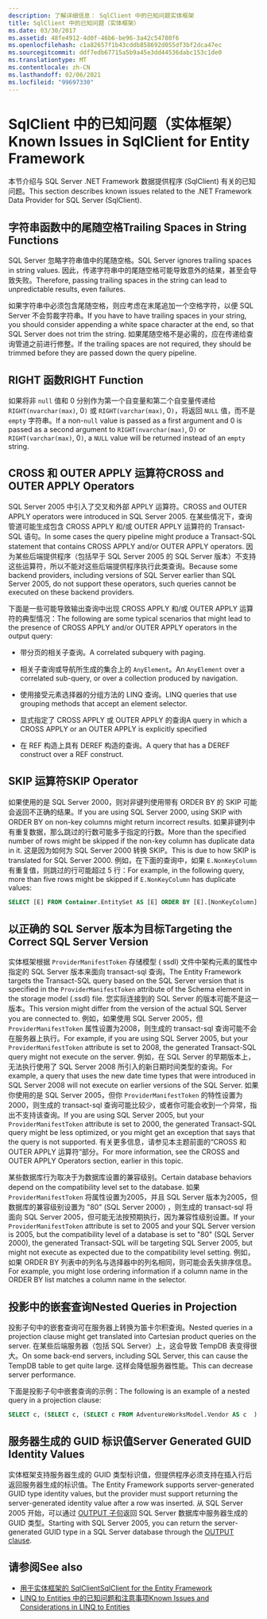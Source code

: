 ```yaml
---
description: 了解详细信息： SqlClient 中的已知问题实体框架
title: SqlClient 中的已知问题（实体框架）
ms.date: 03/30/2017
ms.assetid: 48fe4912-4d0f-46b6-be96-3a42c54780f6
ms.openlocfilehash: c1a82657f1b43cddb858692d055df3bf2dca47ec
ms.sourcegitcommit: ddf7edb67715a5b9a45e3dd44536dabc153c1de0
ms.translationtype: MT
ms.contentlocale: zh-CN
ms.lasthandoff: 02/06/2021
ms.locfileid: "99697330"
---
```

# <a name="known-issues-in-sqlclient-for-entity-framework"></a><span data-ttu-id="cad1f-103">SqlClient 中的已知问题（实体框架）</span><span class="sxs-lookup"><span data-stu-id="cad1f-103">Known Issues in SqlClient for Entity Framework</span></span>

<span data-ttu-id="cad1f-104">本节介绍与 SQL Server .NET Framework 数据提供程序 (SqlClient) 有关的已知问题。</span><span class="sxs-lookup"><span data-stu-id="cad1f-104">This section describes known issues related to the .NET Framework Data Provider for SQL Server (SqlClient).</span></span>  
  
## <a name="trailing-spaces-in-string-functions"></a><span data-ttu-id="cad1f-105">字符串函数中的尾随空格</span><span class="sxs-lookup"><span data-stu-id="cad1f-105">Trailing Spaces in String Functions</span></span>  

 <span data-ttu-id="cad1f-106">SQL Server 忽略字符串值中的尾随空格。</span><span class="sxs-lookup"><span data-stu-id="cad1f-106">SQL Server ignores trailing spaces in string values.</span></span> <span data-ttu-id="cad1f-107">因此，传递字符串中的尾随空格可能导致意外的结果，甚至会导致失败。</span><span class="sxs-lookup"><span data-stu-id="cad1f-107">Therefore, passing trailing spaces in the string can lead to unpredictable results, even failures.</span></span>  
  
 <span data-ttu-id="cad1f-108">如果字符串中必须包含尾随空格，则应考虑在末尾追加一个空格字符，以便 SQL Server 不会剪裁字符串。</span><span class="sxs-lookup"><span data-stu-id="cad1f-108">If you have to have trailing spaces in your string, you should consider appending a white space character at the end, so that SQL Server does not trim the string.</span></span> <span data-ttu-id="cad1f-109">如果尾随空格不是必需的，应在传递给查询管道之前进行修整。</span><span class="sxs-lookup"><span data-stu-id="cad1f-109">If the trailing spaces are not required, they should be trimmed before they are passed down the query pipeline.</span></span>  
  
## <a name="right-function"></a><span data-ttu-id="cad1f-110">RIGHT 函数</span><span class="sxs-lookup"><span data-stu-id="cad1f-110">RIGHT Function</span></span>  

 <span data-ttu-id="cad1f-111">如果将非 `null` 值和 0 分别作为第一个自变量和第二个自变量传递给 `RIGHT(nvarchar(max)`, 0`)` 或 `RIGHT(varchar(max)`, 0`)`，将返回 `NULL` 值，而不是 `empty` 字符串。</span><span class="sxs-lookup"><span data-stu-id="cad1f-111">If a non-`null` value is passed as a first argument and 0 is passed as a second argument to `RIGHT(nvarchar(max)`, 0`)` or `RIGHT(varchar(max)`, 0`)`, a `NULL` value will be returned instead of an `empty` string.</span></span>  
  
## <a name="cross-and-outer-apply-operators"></a><span data-ttu-id="cad1f-112">CROSS 和 OUTER APPLY 运算符</span><span class="sxs-lookup"><span data-stu-id="cad1f-112">CROSS and OUTER APPLY Operators</span></span>  

 <span data-ttu-id="cad1f-113">SQL Server 2005 中引入了交叉和外部 APPLY 运算符。</span><span class="sxs-lookup"><span data-stu-id="cad1f-113">CROSS and OUTER APPLY operators were introduced in SQL Server 2005.</span></span> <span data-ttu-id="cad1f-114">在某些情况下，查询管道可能生成包含 CROSS APPLY 和/或 OUTER APPLY 运算符的 Transact-SQL 语句。</span><span class="sxs-lookup"><span data-stu-id="cad1f-114">In some cases the query pipeline might produce a Transact-SQL statement that contains CROSS APPLY and/or OUTER APPLY operators.</span></span> <span data-ttu-id="cad1f-115">因为某些后端提供程序（包括早于 SQL Server 2005 的 SQL Server 版本）不支持这些运算符，所以不能对这些后端提供程序执行此类查询。</span><span class="sxs-lookup"><span data-stu-id="cad1f-115">Because some backend providers, including versions of SQL Server earlier than SQL Server 2005, do not support these operators, such queries cannot be executed on these backend providers.</span></span>  
  
 <span data-ttu-id="cad1f-116">下面是一些可能导致输出查询中出现 CROSS APPLY 和/或 OUTER APPLY 运算符的典型情况：</span><span class="sxs-lookup"><span data-stu-id="cad1f-116">The following are some typical scenarios that might lead to the presence of CROSS APPLY and/or OUTER APPLY operators in the output query:</span></span>  
  
- <span data-ttu-id="cad1f-117">带分页的相关子查询。</span><span class="sxs-lookup"><span data-stu-id="cad1f-117">A correlated subquery with paging.</span></span>  
  
- <span data-ttu-id="cad1f-118">相关子查询或导航所生成的集合上的 `AnyElement`。</span><span class="sxs-lookup"><span data-stu-id="cad1f-118">An `AnyElement` over a correlated sub-query, or over a collection produced by navigation.</span></span>  
  
- <span data-ttu-id="cad1f-119">使用接受元素选择器的分组方法的 LINQ 查询。</span><span class="sxs-lookup"><span data-stu-id="cad1f-119">LINQ queries that use grouping methods that accept an element selector.</span></span>  
  
- <span data-ttu-id="cad1f-120">显式指定了 CROSS APPLY 或 OUTER APPLY 的查询</span><span class="sxs-lookup"><span data-stu-id="cad1f-120">A query in which a CROSS APPLY or an OUTER APPLY is explicitly specified</span></span>  
  
- <span data-ttu-id="cad1f-121">在 REF 构造上具有 DEREF 构造的查询。</span><span class="sxs-lookup"><span data-stu-id="cad1f-121">A query that has a DEREF construct over a REF construct.</span></span>  
  
## <a name="skip-operator"></a><span data-ttu-id="cad1f-122">SKIP 运算符</span><span class="sxs-lookup"><span data-stu-id="cad1f-122">SKIP Operator</span></span>  

 <span data-ttu-id="cad1f-123">如果使用的是 SQL Server 2000，则对非键列使用带有 ORDER BY 的 SKIP 可能会返回不正确的结果。</span><span class="sxs-lookup"><span data-stu-id="cad1f-123">If you are using SQL Server 2000, using SKIP with ORDER BY on non-key columns might return incorrect results.</span></span> <span data-ttu-id="cad1f-124">如果非键列中有重复数据，那么跳过的行数可能多于指定的行数。</span><span class="sxs-lookup"><span data-stu-id="cad1f-124">More than the specified number of rows might be skipped if the non-key column has duplicate data in it.</span></span> <span data-ttu-id="cad1f-125">这是因为如何为 SQL Server 2000 转换 SKIP。</span><span class="sxs-lookup"><span data-stu-id="cad1f-125">This is due to how SKIP is translated for SQL Server 2000.</span></span> <span data-ttu-id="cad1f-126">例如，在下面的查询中，如果 `E.NonKeyColumn` 有重复值，则跳过的行可能超过 5 行：</span><span class="sxs-lookup"><span data-stu-id="cad1f-126">For example, in the following query, more than five rows might be skipped if `E.NonKeyColumn` has duplicate values:</span></span>  
  
```sql  
SELECT [E] FROM Container.EntitySet AS [E] ORDER BY [E].[NonKeyColumn] DESC SKIP 5L  
```  
  
## <a name="targeting-the-correct-sql-server-version"></a><span data-ttu-id="cad1f-127">以正确的 SQL Server 版本为目标</span><span class="sxs-lookup"><span data-stu-id="cad1f-127">Targeting the Correct SQL Server Version</span></span>  

 <span data-ttu-id="cad1f-128">实体框架根据 `ProviderManifestToken` 存储模型 ( ssdl) 文件中架构元素的属性中指定的 SQL Server 版本来面向 transact-sql 查询。</span><span class="sxs-lookup"><span data-stu-id="cad1f-128">The Entity Framework targets the Transact-SQL query based on the SQL Server version that is specified in the `ProviderManifestToken` attribute of the Schema element in the storage model (.ssdl) file.</span></span> <span data-ttu-id="cad1f-129">您实际连接到的 SQL Server 的版本可能不是这一版本。</span><span class="sxs-lookup"><span data-stu-id="cad1f-129">This version might differ from the version of the actual SQL Server you are connected to.</span></span> <span data-ttu-id="cad1f-130">例如，如果使用 SQL Server 2005，但 `ProviderManifestToken` 属性设置为2008，则生成的 transact-sql 查询可能不会在服务器上执行。</span><span class="sxs-lookup"><span data-stu-id="cad1f-130">For example, if you are using SQL Server 2005, but your `ProviderManifestToken` attribute is set to 2008, the generated Transact-SQL query might not execute on the server.</span></span> <span data-ttu-id="cad1f-131">例如，在 SQL Server 的早期版本上，无法执行使用了 SQL Server 2008 所引入的新日期时间类型的查询。</span><span class="sxs-lookup"><span data-stu-id="cad1f-131">For example, a query that uses the new date time types that were introduced in SQL Server 2008 will not execute on earlier versions of the SQL Server.</span></span> <span data-ttu-id="cad1f-132">如果你使用的是 SQL Server 2005，但你 `ProviderManifestToken` 的特性设置为2000，则生成的 transact-sql 查询可能比较少，或者你可能会收到一个异常，指出不支持该查询。</span><span class="sxs-lookup"><span data-stu-id="cad1f-132">If you are using SQL Server 2005, but your `ProviderManifestToken` attribute is set to 2000, the generated Transact-SQL query might be less optimized, or you might get an exception that says that the query is not supported.</span></span> <span data-ttu-id="cad1f-133">有关更多信息，请参见本主题前面的“CROSS 和 OUTER APPLY 运算符”部分。</span><span class="sxs-lookup"><span data-stu-id="cad1f-133">For more information, see the CROSS and OUTER APPLY Operators section, earlier in this topic.</span></span>  
  
 <span data-ttu-id="cad1f-134">某些数据库行为取决于为数据库设置的兼容级别。</span><span class="sxs-lookup"><span data-stu-id="cad1f-134">Certain database behaviors depend on the compatibility level set to the database.</span></span> <span data-ttu-id="cad1f-135">如果 `ProviderManifestToken` 将属性设置为2005，并且 SQL Server 版本为2005，但数据库的兼容级别设置为 "80" (SQL Server 2000) ，则生成的 transact-sql 将面向 SQL Server 2005，但可能无法按预期执行，因为兼容性级别设置。</span><span class="sxs-lookup"><span data-stu-id="cad1f-135">If your `ProviderManifestToken` attribute is set to 2005 and your SQL Server version is 2005, but the compatibility level of a database is set to "80" (SQL Server 2000), the generated Transact-SQL will be targeting SQL Server 2005, but might not execute as expected due to the compatibility level setting.</span></span> <span data-ttu-id="cad1f-136">例如，如果 ORDER BY 列表中的列名与选择器中的列名相同，则可能会丢失排序信息。</span><span class="sxs-lookup"><span data-stu-id="cad1f-136">For example, you might lose ordering information if a column name in the ORDER BY list matches a column name in the selector.</span></span>  
  
## <a name="nested-queries-in-projection"></a><span data-ttu-id="cad1f-137">投影中的嵌套查询</span><span class="sxs-lookup"><span data-stu-id="cad1f-137">Nested Queries in Projection</span></span>  

 <span data-ttu-id="cad1f-138">投影子句中的嵌套查询可在服务器上转换为笛卡尔积查询。</span><span class="sxs-lookup"><span data-stu-id="cad1f-138">Nested queries in a projection clause might get translated into Cartesian product queries on the server.</span></span> <span data-ttu-id="cad1f-139">在某些后端服务器（包括 SQL Server）上，这会导致 TempDB 表变得很大。</span><span class="sxs-lookup"><span data-stu-id="cad1f-139">On some back-end servers, including SQL Server, this can cause the TempDB table to get quite large.</span></span> <span data-ttu-id="cad1f-140">这样会降低服务器性能。</span><span class="sxs-lookup"><span data-stu-id="cad1f-140">This can decrease server performance.</span></span>  
  
 <span data-ttu-id="cad1f-141">下面是投影子句中嵌套查询的示例：</span><span class="sxs-lookup"><span data-stu-id="cad1f-141">The following is an example of a nested query in a projection clause:</span></span>  
  
```sql  
SELECT c, (SELECT c, (SELECT c FROM AdventureWorksModel.Vendor AS c  ) As Inner2 FROM AdventureWorksModel.JobCandidate AS c  ) As Inner1 FROM AdventureWorksModel.EmployeeDepartmentHistory AS c  
```  
  
## <a name="server-generated-guid-identity-values"></a><span data-ttu-id="cad1f-142">服务器生成的 GUID 标识值</span><span class="sxs-lookup"><span data-stu-id="cad1f-142">Server Generated GUID Identity Values</span></span>  

 <span data-ttu-id="cad1f-143">实体框架支持服务器生成的 GUID 类型标识值，但提供程序必须支持在插入行后返回服务器生成的标识值。</span><span class="sxs-lookup"><span data-stu-id="cad1f-143">The Entity Framework supports server-generated GUID type identity values, but the provider must support returning the server-generated identity value after a row was inserted.</span></span> <span data-ttu-id="cad1f-144">从 SQL Server 2005 开始，可以通过 [OUTPUT 子句](/sql/t-sql/queries/output-clause-transact-sql)返回 SQL Server 数据库中服务器生成的 GUID 类型。</span><span class="sxs-lookup"><span data-stu-id="cad1f-144">Starting with SQL Server 2005, you can return the server-generated GUID type in a SQL Server database through the [OUTPUT clause](/sql/t-sql/queries/output-clause-transact-sql).</span></span>
  
## <a name="see-also"></a><span data-ttu-id="cad1f-145">请参阅</span><span class="sxs-lookup"><span data-stu-id="cad1f-145">See also</span></span>

- [<span data-ttu-id="cad1f-146">用于实体框架的 SqlClient</span><span class="sxs-lookup"><span data-stu-id="cad1f-146">SqlClient for the Entity Framework</span></span>](sqlclient-for-the-entity-framework.md)
- [<span data-ttu-id="cad1f-147">LINQ to Entities 中的已知问题和注意事项</span><span class="sxs-lookup"><span data-stu-id="cad1f-147">Known Issues and Considerations in LINQ to Entities</span></span>](./language-reference/known-issues-and-considerations-in-linq-to-entities.md)
